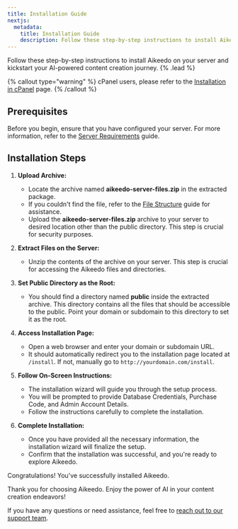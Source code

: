 ```yaml
---
title: Installation Guide
nextjs:
  metadata:
    title: Installation Guide
    description: Follow these step-by-step instructions to install Aikeedo on your server and kickstart your AI-powered content creation journey.
---
```


Follow these step-by-step instructions to install Aikeedo on your server and kickstart your AI-powered content creation journey. {% .lead %}

{% callout type="warning" %}
cPanel users, please refer to the [Installation in cPanel](/get-started/installation-in-cpanel) page.
{% /callout %}

## Prerequisites

Before you begin, ensure that you have configured your server. For more information, refer to the [Server Requirements](/get-started/requirements) guide.

## Installation Steps

1. **Upload Archive:**

   - Locate the archive named **aikeedo-server-files.zip** in the extracted package.
   - If you couldn't find the file, refer to the [File Structure](/get-started/file-structure) guide for assistance.
   - Upload the **aikeedo-server-files.zip** archive to your server to desired location other than the public directory. This step is crucial for security purposes.

2. **Extract Files on the Server:**

   - Unzip the contents of the archive on your server. This step is crucial for accessing the Aikeedo files and directories.

3. **Set Public Directory as the Root:**

   - You should find a directory named **public** inside the extracted archive. This directory contains all the files that should be accessible to the public. Point your domain or subdomain to this directory to set it as the root.

4. **Access Installation Page:**

   - Open a web browser and enter your domain or subdomain URL.
   - It should automatically redirect you to the installation page located at `/install`. If not, manually go to `http://yourdomain.com/install`.

5. **Follow On-Screen Instructions:**

   - The installation wizard will guide you through the setup process.
   - You will be prompted to provide Database Credentials, Purchase Code, and Admin Account Details.
   - Follow the instructions carefully to complete the installation.

6. **Complete Installation:**
   - Once you have provided all the necessary information, the installation wizard will finalize the setup.
   - Confirm that the installation was successful, and you're ready to explore Aikeedo.

Congratulations! You've successfully installed Aikeedo.

Thank you for choosing Aikeedo. Enjoy the power of AI in your content creation endeavors!

If you have any questions or need assistance, feel free to [reach out to our support team](mailto:support@aikeedo.com).
